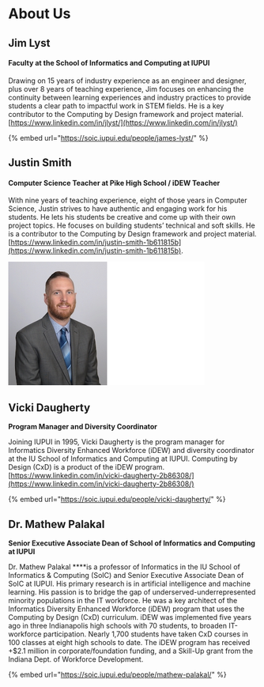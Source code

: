 # About Us

## **Jim Lyst**

#### Faculty at the School of Informatics and Computing at IUPUI

Drawing on 15 years of industry experience as an engineer and designer, plus over 8 years of teaching experience, Jim focuses on enhancing the continuity between learning experiences and industry practices to provide students a clear path to impactful work in STEM fields. He is a key contributor to the Computing by Design framework and project material. [https://www.linkedin.com/in/jlyst/](https://www.linkedin.com/in/jlyst/)

{% embed url="https://soic.iupui.edu/people/james-lyst/" %}

## Justin Smith

#### Computer Science Teacher at Pike High School  / iDEW Teacher

With nine years of teaching experience, eight of those years in Computer Science, Justin strives to have authentic and engaging work for his students. He lets his students be creative and come up with their own project topics. He focuses on building students’ technical and soft skills. He is a contributor to the Computing by Design framework and project material. [https://www.linkedin.com/in/justin-smith-1b611815b](https://www.linkedin.com/in/justin-smith-1b611815b).

![](.gitbook/assets/jsmith.png)

## Vicki Daugherty

**Program Manager and Diversity Coordinator**

Joining IUPUI in 1995, Vicki Daugherty is the program manager for Informatics Diversity Enhanced Workforce \(iDEW\) and diversity coordinator at the IU School of Informatics and Computing at IUPUI. Computing by Design \(CxD\) is a product of the iDEW program. [https://www.linkedin.com/in/vicki-daugherty-2b86308/](https://www.linkedin.com/in/vicki-daugherty-2b86308/)

{% embed url="https://soic.iupui.edu/people/vicki-daugherty/" %}

## Dr. Mathew Palakal

**Senior Executive Associate Dean of School of Informatics and Computing at IUPUI**

Dr. Mathew Palakal ****is a professor of Informatics in the IU School of Informatics & Computing \(SoIC\) and Senior Executive Associate Dean of SoIC at IUPUI. His primary research is in artificial intelligence and machine learning. His passion is to bridge the gap of underserved-underrepresented minority populations in the IT workforce. He was a key architect of the Informatics Diversity Enhanced Workforce \(iDEW\) program that uses the Computing by Design \(CxD\) curriculum. iDEW was implemented five years ago in three Indianapolis high schools with 70 students, to broaden IT-workforce participation. Nearly 1,700 students have taken CxD courses in 100 classes at eight high schools to date. The iDEW program has received +$2.1 million in corporate/foundation funding, and a Skill-Up grant from the Indiana Dept. of Workforce Development.

{% embed url="https://soic.iupui.edu/people/mathew-palakal/" %}



